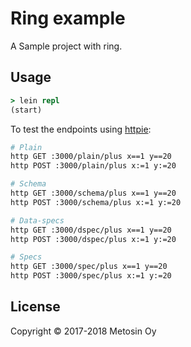 # Ring example

A Sample project with ring.

## Usage

```clj
> lein repl
(start)
```

To test the endpoints using [httpie](https://httpie.org/):

```bash
# Plain
http GET :3000/plain/plus x==1 y==20
http POST :3000/plain/plus x:=1 y:=20

# Schema
http GET :3000/schema/plus x==1 y==20
http POST :3000/schema/plus x:=1 y:=20

# Data-specs
http GET :3000/dspec/plus x==1 y==20
http POST :3000/dspec/plus x:=1 y:=20

# Specs
http GET :3000/spec/plus x==1 y==20
http POST :3000/spec/plus x:=1 y:=20
```

## License

Copyright © 2017-2018 Metosin Oy

